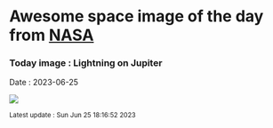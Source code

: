 
# Awesome space image of the day from [NASA](https://api.nasa.gov/)

### Today image : Lightning on Jupiter
Date : 2023-06-25

![](https://apod.nasa.gov/apod/image/2306/LightningCloud_JunoGill_960.jpg)

<small>Latest update : Sun Jun 25 18:16:52 2023</small>
        